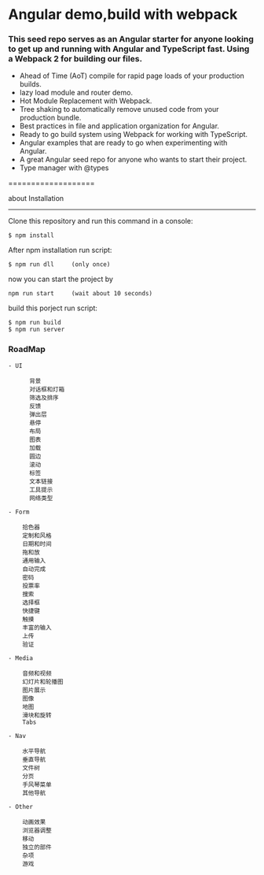 # Angular demo,build with webpack

### This seed repo serves as an Angular starter for anyone looking to get up and running with Angular and TypeScript fast. Using a Webpack 2 for building our files.

- Ahead of Time (AoT) compile for rapid page loads of your production builds.
- lazy load module and router demo.
- Hot Module Replacement with Webpack.
- Tree shaking to automatically remove unused code from your production bundle.
- Best practices in file and application organization for Angular.
- Ready to go build system using Webpack for working with TypeScript.
- Angular examples that are ready to go when experimenting with Angular.
- A great Angular seed repo for anyone who wants to start their project.
- Type manager with @types

===================

about Installation

------------------

Clone this repository and run this command in a console:

    $ npm install

After npm installation run script:

    $ npm run dll     (only once)

now you can start the project by

    npm run start     (wait about 10 seconds)

build this porject run script:

    $ npm run build  
    $ npm run server

### RoadMap

    - UI

          背景
          对话框和灯箱
          筛选及排序
          反馈
          弹出层
          悬停
          布局
          图表
          加载
          圆边
          滚动
          标签
          文本链接
          工具提示
          网络类型

    - Form

        拾色器
        定制和风格
        日期和时间
        拖和放
        通用输入
        自动完成
        密码
        投票率
        搜索
        选择框
        快捷键
        触摸
        丰富的输入
        上传
        验证

    - Media

        音频和视频
        幻灯片和轮播图
        图片展示
        图像
        地图
        滑块和旋转
        Tabs

    - Nav

        水平导航
        垂直导航
        文件树
        分页
        手风琴菜单
        其他导航

    - Other

        动画效果
        浏览器调整
        移动
        独立的部件
        杂项
        游戏